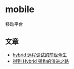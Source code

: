 # mobile
移动平台

## 文章
* [hybrid 远程调试的前世今生](https://juejin.cn/post/7153247297789231112)
* [得到 Hybrid 架构的演进之路](https://juejin.cn/post/6844904049448321032)
